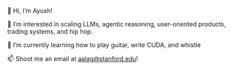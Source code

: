 👋 Hi, I’m Ayush!

👀 I’m interested in scaling LLMs, agentic reasoning, user-oriented products, trading systems, and hip hop.

🌱 I’m currently learning how to play guitar, write CUDA, and whistle

📫 Shoot me an email at aalag@stanford.edu!

<!---
ayush-alag/ayush-alag is a ✨ special ✨ repository because its `README.md` (this file) appears on your GitHub profile.
You can click the Preview link to take a look at your changes.
--->
